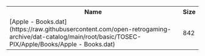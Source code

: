 <table>
<tr><th>Name</th><th>Size</th></tr>
<tr><td>
[Apple - Books.dat](https://raw.githubusercontent.com/open-retrogaming-archive/dat-catalog/main/root/basic/TOSEC-PIX/Apple/Books/Apple - Books.dat)
</td><td>842</td></tr>
</table>
